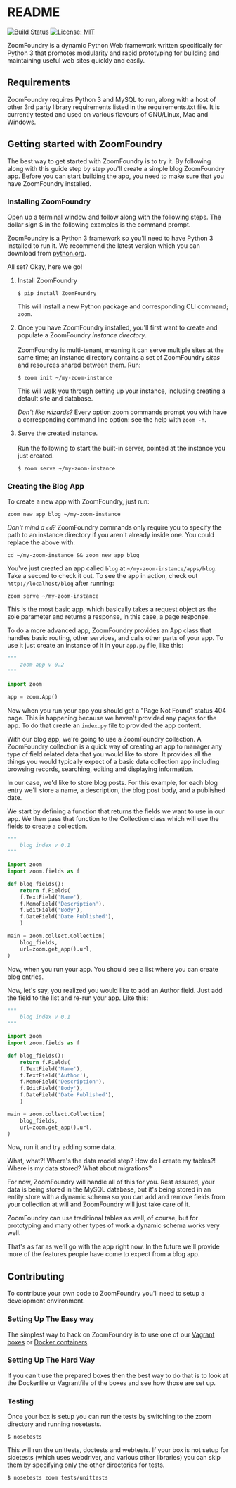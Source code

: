 # README

[![Build Status](https://travis-ci.org/dsilabs/zoom.svg?branch=master)](https://travis-ci.org/dsilabs/zoom)
[![License: MIT](https://img.shields.io/badge/License-MIT-yellow.svg)](https://opensource.org/licenses/MIT)

ZoomFoundry is a dynamic Python Web framework written specifically for Python 3 that
promotes modularity and rapid prototyping for building and maintaining useful
web sites quickly and easily.


## Requirements
ZoomFoundry requires Python 3 and MySQL to run, along with a host of other
3rd party library requirements listed in the requirements.txt file.  It is
currently tested and used on various flavours of GNU/Linux, Mac and Windows.


## Getting started with ZoomFoundry
The best way to get started with ZoomFoundry is to try it.  By following along with
this guide step by step you'll create a simple blog ZoomFoundry app.  Before you can
start building the app, you need to make sure that you have ZoomFoundry installed.


### Installing ZoomFoundry
Open up a terminal window and follow along with the following steps.  The
dollar sign $ in the following examples is the command prompt.

ZoomFoundry is a Python 3 framework so you'll need to have Python 3 installed to run it.  We
recommend the latest version which you can download from [python.org](https://www.python.org/downloads/).

All set?  Okay, here we go!

1. Install ZoomFoundry
    ```shell
    $ pip install ZoomFoundry
    ```

    This will install a new Python package and corresponding CLI command; `zoom`.

1. Once you have ZoomFoundry installed, you'll first want to create and populate a
    ZoomFoundry *instance directory*.<br><br> ZoomFoundry is multi-tenant, meaning
    it can serve multiple sites at the same time; an instance directory contains a
    set of ZoomFoundry *sites* and resources shared between them. Run:
    ```shell
    $ zoom init ~/my-zoom-instance
    ```

    This will walk you through setting up your instance, including creating a
    default site and database.

    *Don't like wizards?* Every option zoom commands prompt you with have a
    corresponding command line option: see the help with `zoom -h`.

1. Serve the created instance. <br><br>
    Run the following to start the built-in server, pointed at the instance you just
    created.
    ```shell
    $ zoom serve ~/my-zoom-instance
    ```

### Creating the Blog App
To create a new app with ZoomFoundry, just run:
```shell
zoom new app blog ~/my-zoom-instance
```

*Don't mind a `cd`?* ZoomFoundry commands only require you to specify the path to an instance
directory if you aren't already inside one. You could replace the above with:
```shell
cd ~/my-zoom-instance && zoom new app blog
```

You've just created an app called `blog` at `~/my-zoom-instance/apps/blog`. Take a second to check it out.
To see the app in action, check out `http://localhost/blog` after running:
```shell
zoom serve ~/my-zoom-instance
```

This is the most basic app, which basically takes a request object as the sole parameter and returns a response, in this case, a page response.

To do a more advanced app, ZoomFoundry provides an App class that handles basic routing, other services, and calls other parts of your app.  To use it just create an instance of it in your `app.py` file, like this:

```python
"""
    zoom app v 0.2
"""

import zoom

app = zoom.App()
```

Now when you run your app you should get a "Page Not Found" status 404 page.  This is happening because we haven't provided any pages for the app.  To do that create an `index.py` file to provided the app content.

With our blog app, we're going to use a ZoomFoundry collection.  A ZoomFoundry collection is a quick way of creating an app to manager any type of field related data that you would like to store.  It provides all the things you would typically expect of a basic data collection app including browsing records, searching, editing and displaying information.

In our case, we'd like to store blog posts.  For this example, for each blog entry we'll store a name, a description, the blog post body, and a published date.

We start by defining a function that returns the fields we want to use in our app.  We then pass that function to the Collection class which will use the fields to create a collection.

```python
"""
    blog index v 0.1
"""

import zoom
import zoom.fields as f

def blog_fields():
    return f.Fields(
    f.TextField('Name'),
    f.MemoField('Description'),
    f.EditField('Body'),
    f.DateField('Date Published'),
    )

main = zoom.collect.Collection(
    blog_fields,
    url=zoom.get_app().url,
)
```

Now, when you run your app.  You should see a list where you can create blog entries.

Now, let's say, you realized you would like to add an Author field.  Just add the field to the list and re-run your app.  Like this:

```python
"""
    blog index v 0.1
"""

import zoom
import zoom.fields as f

def blog_fields():
    return f.Fields(
    f.TextField('Name'),
    f.TextField('Author'),
    f.MemoField('Description'),
    f.EditField('Body'),
    f.DateField('Date Published'),
    )

main = zoom.collect.Collection(
    blog_fields,
    url=zoom.get_app().url,
)
```

Now, run it and try adding some data.

What, what?!  Where's the data model step?  How do I create my tables?!  Where is my data stored?  What about migrations?

For now, ZoomFoundry will handle all of this for you.  Rest assured, your data is being stored in the MySQL database, but it's being stored in an entity store with a dynamic schema so you can add and remove fields from your collection at will and ZoomFoundry will just take care of it.

ZoomFoundry can use traditional tables as well, of course, but for prototyping and many other types of work a dynamic schema works very well.

That's as far as we'll go with the app right now.  In the future we'll provide more of the features people have come to expect from a blog app.


## Contributing
To contribute your own code to ZoomFoundry you'll need to setup a development environment.

### Setting Up The Easy way
The simplest way to hack on ZoomFoundry is to use one of our
[Vagrant boxes](https://github.com/dsilabs/vagrant-zoom) or
[Docker containers](https://github.com/dsilabs/docker-zoom-tiny).

### Setting Up The Hard Way
If you can't use the prepared boxes then the best way to do that is to look
at the Dockerfile or Vagrantfile of the boxes and see how those are set up.

### Testing
Once your box is setup you can run the tests by switching to the zoom directory
and running nosetests.
```shell
$ nosetests
```

This will run the unittests, doctests and webtests.  If your box is not
setup for sidetests (which uses webdriver, and various other libraries) you
can skip them by specifying only the other directories for tests.
```shell
$ nosetests zoom tests/unittests
```

